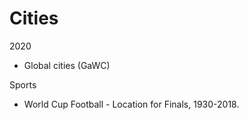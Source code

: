 # Cities

2020
- Global cities (GaWC)

Sports
- World Cup Football - Location for Finals, 1930-2018.